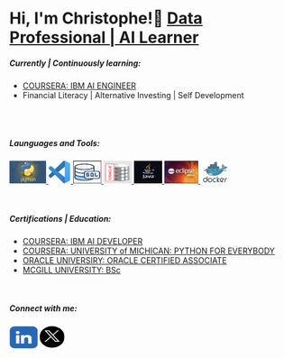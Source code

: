 <!--![Header](https://github.com/psZh3ePNj0/psZh3ePNj0/blob/main/background_lightcharcoal.jpg)-->

<h1>Hi, I'm Christophe!👋 <a href="https://github.com/psZh3ePNj0/psZh3ePNj0"> Data Professional | AI Learner</a></h1>


<h5>Currently | Continuously learning:</h5>

- [COURSERA: IBM AI ENGINEER](https://www.coursera.org/professional-certificates/ai-engineer)
- Financial Literacy | Alternative Investing | Self Development
  
<br/>  

<!--<h5>Current work | project[s]: </h5>-->
<br/>

<h5>Launguages and Tools:</h5>

<p align="left">
  
<a href="https://www.python.org/" target="_blank" rel="noreferrer"> <img src="https://github.com/psZh3ePNj0/psZh3ePNj0/blob/main/python.jpg" alt=“python” width="65" height="40"/>
<a href="https://code.visualstudio.com/" target="_blank" rel="noreferrer"> <img src="https://github.com/psZh3ePNj0/psZh3ePNj0/blob/main/visualStudio.jpg" alt=“visualStudio” width="40" height="40"/>
<a href="https://www.oracle.com/database/technologies/appdev/sql.html" target="_blank" rel="noreferrer"> <img src="https://github.com/psZh3ePNj0/psZh3ePNj0/blob/main/sql_ii.jpg" alt=“sql” width="50" height="40"/>
<a href="https://www.oracle.com/" target="_blank" rel="noreferrer"> <img src="https://github.com/psZh3ePNj0/psZh3ePNj0/blob/main/oracle.jpg" alt=“oracle” width="50" height="40"/>
<a href="https://www.java.com/en/" target="_blank" rel="noreferrer"> <img src="https://github.com/psZh3ePNj0/psZh3ePNj0/blob/main/java.jpg" alt=“java” width="50" height="40"/>
<a href="https://eclipseide.org/" target="_blank" rel="noreferrer"> <img src="https://github.com/psZh3ePNj0/psZh3ePNj0/blob/main/eclipse.jpg" alt=“eclipse” width="60" height="40"/>
<a href="https://www.docker.com/" target="_blank" rel="noreferrer"> <img src="https://github.com/psZh3ePNj0/psZh3ePNj0/blob/main/docker.jpg" alt="docker" width="50" height="40"/>
</a>
</p>
<br/>

<h5>Certifications | Education:</h5>

- [COURSERA: IBM AI DEVELOPER](https://github.com/psZh3ePNj0/psZh3ePNj0/blob/main/Coursera_IBM-AI-Developer_CKC.pdf)
- [COURSERA: UNIVERSITY of MICHICAN: PYTHON FOR EVERYBODY](https://github.com/psZh3ePNj0/psZh3ePNj0/blob/main/Coursera_PY4E_CKC.pdf)
- [ORACLE UNIVERSIRY: ORACLE CERTIFIED ASSOCIATE](https://github.com/psZh3ePNj0/psZh3ePNj0/blob/main/Oracle-Certification.pdf)
- [MCGILL UNIVERSITY: BSc](https://github.com/psZh3ePNj0/psZh3ePNj0/blob/main/Education.pdf)
<br/>



<h5>Connect with me:</h5>

[<img align="left" alt=" ChristopheCartwright | LinkedIn" width="50" height="40" src="https://github.com/psZh3ePNj0/psZh3ePNj0/blob/main/LinkedIn-Image.jpg"/>][linkedin]
[<img align="left" alt=" ChristopheCartwright | X" width="50" height="40" src="https://github.com/psZh3ePNj0/psZh3ePNj0/blob/main/X-Image.jpg"/>][x]

[linkedin]: https://www.linkedin.com/in/christophe-cartwright-9197781bb
[x]: https://x.com/nN7pG3M6bT7nF2m
<br/>


<!--
**psZh3ePNj0/psZh3ePNj0** is a ✨ _special_ ✨ repository because its `README.md` (this file) appears on your GitHub profile.

Here are some ideas to get you started:

- 🔭 I’m currently working on ...
- 🌱 I’m currently learning ...
- 👯 I’m looking to collaborate on ...
- 🤔 I’m looking for help with ...
- 💬 Ask me about ...
- 📫 How to reach me: ...
- 😄 Pronouns: ...
- ⚡ Fun fact: ...
-->
